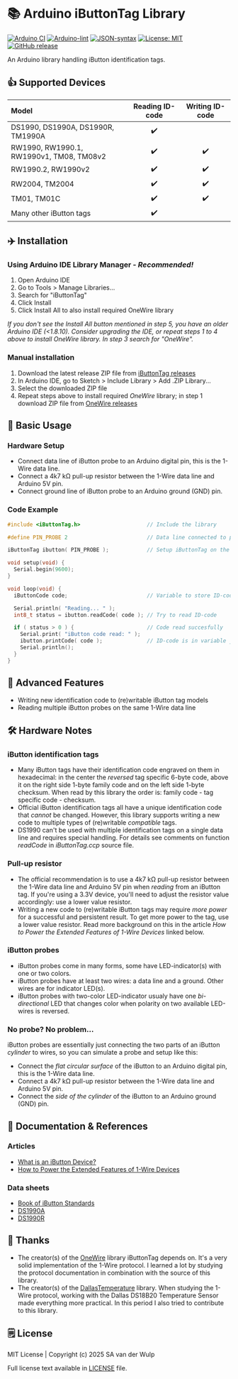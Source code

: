 # 📚 Arduino iButtonTag Library

[![Arduino CI](https://github.com/vdwulp/iButtonTag/actions/workflows/arduino-ci.yml/badge.svg)](https://github.com/marketplace/actions/arduino_ci)
[![Arduino-lint](https://github.com/vdwulp/iButtonTag/actions/workflows/arduino-lint.yml/badge.svg)](https://github.com/marketplace/actions/arduino-arduino-lint-action)
[![JSON-syntax](https://github.com/vdwulp/iButtonTag/actions/workflows/json-syntax.yml/badge.svg)](https://github.com/marketplace/actions/json-syntax-check)
[![License: MIT](https://img.shields.io/badge/license-MIT-green.svg)](https://github.com/vdwulp/iButtonTag/blob/main/LICENSE)
[![GitHub release](https://img.shields.io/github/v/release/vdwulp/iButtonTag.svg)](https://github.com/vdwulp/iButtonTag/releases/latest)

An Arduino library handling iButton identification tags.

## 👍 Supported Devices

| Model                                    |  Reading ID-code   |  Writing ID-code   |
|:-----------------------------------------|:------------------:|:------------------:|
| DS1990, DS1990A, DS1990R, TM1990A        | :heavy_check_mark: |                    |
| RW1990, RW1990.1, RW1990v1, TM08, TM08v2 | :heavy_check_mark: | :heavy_check_mark: |
| RW1990.2, RW1990v2                       | :heavy_check_mark: | :heavy_check_mark: |
| RW2004, TM2004                           | :heavy_check_mark: | :heavy_check_mark: |
| TM01, TM01C                              | :heavy_check_mark: | :heavy_check_mark: |
| Many other iButton tags                  | :heavy_check_mark: |                    |

## ✈️ Installation

### Using Arduino IDE Library Manager - _Recommended!_
1. Open Arduino IDE
2. Go to Tools > Manage Libraries...
3. Search for "iButtonTag"
4. Click Install
5. Click Install All to also install required OneWire library

_If you don't see the Install All button mentioned in step 5, you have an older Arduino IDE (<1.8.10). Consider upgrading the IDE, or repeat steps 1 to 4 above to install OneWire library. In step 3 search for "OneWire"._

### Manual installation
1. Download the latest release ZIP file from [iButtonTag releases](https://github.com/vdwulp/iButtonTag/releases/latest)
2. In Arduino IDE, go to Sketch > Include Library > Add .ZIP Library...
3. Select the downloaded ZIP file
4. Repeat steps above to install required _OneWire_ library; in step 1 download ZIP file from [OneWire releases](https://github.com/PaulStoffregen/OneWire/releases/latest)

## 🚶 Basic Usage

### Hardware Setup
- Connect data line of iButton probe to an Arduino digital pin, this is the 1-Wire data line.
- Connect a 4k7 kΩ pull-up resistor between the 1-Wire data line and Arduino 5V pin.
- Connect ground line of iButton probe to an Arduino ground (GND) pin.

### Code Example

   ```cpp
   #include <iButtonTag.h>                     // Include the library

   #define PIN_PROBE 2                         // Data line connected to pin 2

   iButtonTag ibutton( PIN_PROBE );            // Setup iButtonTag on the pin

   void setup(void) {
     Serial.begin(9600);
   }

   void loop(void) {
     iButtonCode code;                         // Variable to store ID-code

     Serial.println( "Reading... " );
     int8_t status = ibutton.readCode( code ); // Try to read ID-code

     if ( status > 0 ) {                       // Code read succesfully
       Serial.print( "iButton code read: " );
       ibutton.printCode( code );              // ID-code is in variable _code_
       Serial.println();
     }
   }
   ```

## 🏃 Advanced Features

- Writing new identification code to (re)writable iButton tag models
- Reading multiple iButton probes on the same 1-Wire data line

## 🛠️ Hardware Notes

### iButton identification tags
- Many iButton tags have their identification code engraved on them in hexadecimal: in the center the _reversed_ tag specific 6-byte code, above it on the right side 1-byte family code and on the left side 1-byte checksum. When read by this library the order is: family code - tag specific code - checksum.
- Official iButton identification tags all have a unique identification code that _cannot_ be changed. However, this library supports writing a new code to multiple types of (re)writable _compatible_ tags.
- DS1990 can't be used with multiple identification tags on a single data line and requires special handling. For details see comments on function _readCode_ in _iButtonTag.ccp_ source file.

### Pull-up resistor
- The official recommendation is to use a 4k7 kΩ pull-up resistor between the 1-Wire data line and Arduino 5V pin when _reading_ from an iButton tag. If you're using a 3.3V device, you'll need to adjust the resistor value accordingly: use a lower value resistor.
- Writing a new code to (re)writable iButton tags may require _more power_ for a successful and persistent result. To get more power to the tag, use a lower value resistor. Read more background on this in the article _How to Power the Extended Features of 1-Wire Devices_ linked below.

### iButton probes
- iButton probes come in many forms, some have LED-indicator(s) with one or two colors.
- iButton probes have at least two wires: a data line and a ground. Other wires are for indicator LED(s).
- iButton probes with two-color LED-indicator usualy have one _bi-directional_ LED that changes color when polarity on two available LED-wires is reversed.

### No probe? No problem...
iButton probes are essentially just connecting the two parts of an iButton _cylinder_ to wires, so you can simulate a probe and setup like this:
- Connect the _flat circular surface_ of the iButton to an Arduino digital pin, this is the 1-Wire data line.
- Connect a 4k7 kΩ pull-up resistor between the 1-Wire data line and Arduino 5V pin.
- Connect the _side of the cylinder_ of the iButton to an Arduino ground (GND) pin.

## 📓 Documentation & References

### Articles

- [What is an iButton Device?](https://www.analog.com/en/resources/technical-articles/what-is-an-ibutton-device.html)
- [How to Power the Extended Features of 1-Wire Devices](https://www.analog.com/media/en/technical-documentation/tech-articles/how-to-power-the-extended-features-of-1wire-devices.pdf)

### Data sheets

- [Book of iButton Standards](https://www.analog.com/media/en/technical-documentation/tech-articles/book-of-ibuttonreg-standards.pdf)
- [DS1990A](https://www.analog.com/media/en/technical-documentation/data-sheets/ds1990a.pdf)
- [DS1990R](https://www.analog.com/media/en/technical-documentation/data-sheets/DS1990R-DS1990R-F5.pdf)

## 🙏 Thanks

- The creator(s) of the [OneWire](https://github.com/PaulStoffregen/OneWire) library iButtonTag depends on. It's a very solid implementation of the 1-Wire protocol. I learned a lot by studying the protocol documentation in combination with the source of this library.
- The creator(s) of the [DallasTemperature](https://github.com/milesburton/Arduino-Temperature-Control-Library) library. When studying the 1-Wire protocol, working with the Dallas DS18B20 Temperature Sensor made everything more practical. In this period I also tried to contribute to this library.

## 🗒️ License

MIT License | Copyright (c) 2025 SA van der Wulp

Full license text available in [LICENSE](LICENSE) file.
